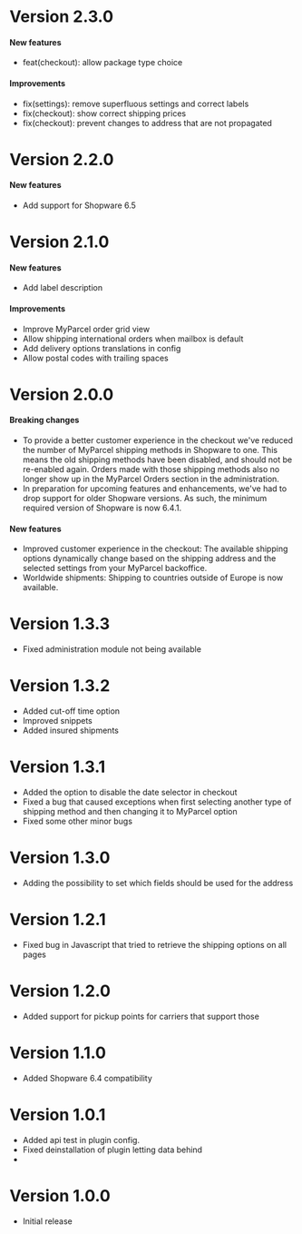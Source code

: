 # Version 2.3.0

#### New features
- feat(checkout): allow package type choice

#### Improvements
- fix(settings): remove superfluous settings and correct labels
- fix(checkout): show correct shipping prices
- fix(checkout): prevent changes to address that are not propagated

# Version 2.2.0

#### New features
- Add support for Shopware 6.5

# Version 2.1.0

#### New features
- Add label description

#### Improvements
- Improve MyParcel order grid view
- Allow shipping international orders when mailbox is default
- Add delivery options translations in config
- Allow postal codes with trailing spaces

# Version 2.0.0

#### Breaking changes
- To provide a better customer experience in the checkout we've reduced the number of MyParcel shipping methods in Shopware to one. This means the old shipping methods have been disabled, and should not be re-enabled again. Orders made with those shipping methods also no longer show up in the MyParcel Orders section in the administration.
- In preparation for upcoming features and enhancements, we've had to drop support for older Shopware versions. As such, the minimum required version of Shopware is now 6.4.1.

#### New features
- Improved customer experience in the checkout: The available shipping options dynamically change based on the shipping address and the selected settings from your MyParcel backoffice.
- Worldwide shipments: Shipping to countries outside of Europe is now available.

# Version 1.3.3
- Fixed administration module not being available

# Version 1.3.2
- Added cut-off time option
- Improved snippets
- Added insured shipments

# Version 1.3.1
- Added the option to disable the date selector in checkout
- Fixed a bug that caused exceptions when first selecting another type of shipping method and then changing it to MyParcel option
- Fixed some other minor bugs

# Version 1.3.0
- Adding the possibility to set which fields should be used for the address

# Version 1.2.1
- Fixed bug in Javascript that tried to retrieve the shipping options on all pages

# Version 1.2.0
- Added support for pickup points for carriers that support those

# Version 1.1.0
- Added Shopware 6.4 compatibility

# Version 1.0.1
- Added api test in plugin config.
- Fixed deinstallation of plugin letting data behind
- 
# Version 1.0.0
- Initial release
